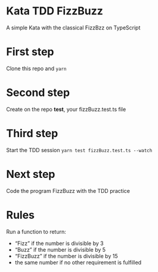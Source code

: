 # Kata TDD FizzBuzz
A simple Kata with the classical FizzBzz on TypeScript 

# First step
Clone this repo and `yarn`

# Second step
Create on the repo __test__, your fizzBuzz.test.ts file

# Third step
Start the TDD session
`yarn test fizzBuzz.test.ts --watch`

# Next step
Code the program FizzBuzz with the TDD practice

# Rules
  Run a function to return:
 - “Fizz” if the number is divisible by 3
 - “Buzz” if the number is divisible by 5
 - “FizzBuzz” if the number is divisible by 15
 - the same number if no other requirement is fulfilled

   
   
